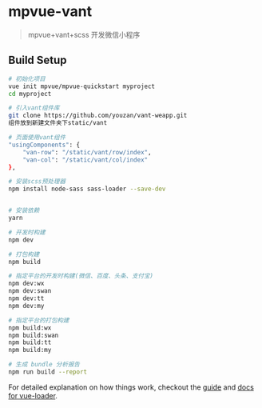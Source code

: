 # mpvue-vant

> mpvue+vant+scss 开发微信小程序

## Build Setup

```bash
# 初始化项目
vue init mpvue/mpvue-quickstart myproject
cd myproject

# 引入vant组件库
git clone https://github.com/youzan/vant-weapp.git
组件放到新建文件夹下static/vant

# 页面使用vant组件
"usingComponents": {
    "van-row": "/static/vant/row/index",
    "van-col": "/static/vant/col/index"
},

# 安装scss预处理器
npm install node-sass sass-loader --save-dev


# 安装依赖
yarn

# 开发时构建
npm dev

# 打包构建
npm build

# 指定平台的开发时构建(微信、百度、头条、支付宝)
npm dev:wx
npm dev:swan
npm dev:tt
npm dev:my

# 指定平台的打包构建
npm build:wx
npm build:swan
npm build:tt
npm build:my

# 生成 bundle 分析报告
npm run build --report
```

For detailed explanation on how things work, checkout the [guide](http://vuejs-templates.github.io/webpack/) and [docs for vue-loader](http://vuejs.github.io/vue-loader).
